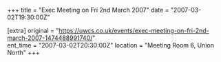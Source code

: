 +++
title = "Exec Meeting on Fri 2nd March 2007"
date = "2007-03-02T19:30:00Z"

[extra]
original = "https://uwcs.co.uk/events/exec-meeting-on-fri-2nd-march-2007-1474488991740/"    
ent_time = "2007-03-02T20:30:00Z"
location = "Meeting Room 6, Union North"
+++



